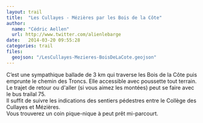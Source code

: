```yaml
---
layout: trail
title:  "Les Cullayes - Mézières par les Bois de la Côte"
author:
  name: "Cédric Aellen"
  url: http://www.twitter.com/alienlebarge
date:   2014-03-20 09:55:28
categories: trail
files:
  geojson: "/LesCullayes-Mezieres-BoisDeLaCote.geojson"
---
```


C’est une sympathique ballade de 3 km qui traverse les Bois de la Côte puis emprunte le chemin des Troncs. Elle accessible avec poussette tout terrain. Le trajet de retour ou d'aller (si vous aimez les montées) peut se faire avec le bus trailal 75.  
Il suffit de suivre les indications des sentiers pédestres entre le Collège des Cullayes et Mézières.  
Vous trouverez un coin pique-nique à peut prêt mi-parcourt.
